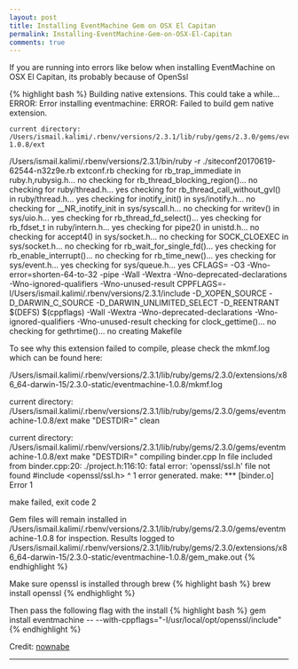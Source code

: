 ```yaml
---
layout: post
title: Installing EventMachine Gem on OSX El Capitan
permalink: Installing-EventMachine-Gem-on-OSX-El-Capitan
comments: true
---
```


If you are running into errors like below when installing EventMachine on OSX El Capitan, its probably because of OpenSsl

{% highlight bash %}
Building native extensions.  This could take a while...
ERROR:  Error installing eventmachine:
        ERROR: Failed to build gem native extension.

    current directory: /Users/ismail.kalimi/.rbenv/versions/2.3.1/lib/ruby/gems/2.3.0/gems/eventmachine-1.0.8/ext
/Users/ismail.kalimi/.rbenv/versions/2.3.1/bin/ruby -r ./siteconf20170619-62544-n32z9e.rb extconf.rb
checking for rb_trap_immediate in ruby.h,rubysig.h... no
checking for rb_thread_blocking_region()... no
checking for ruby/thread.h... yes
checking for rb_thread_call_without_gvl() in ruby/thread.h... yes
checking for inotify_init() in sys/inotify.h... no
checking for __NR_inotify_init in sys/syscall.h... no
checking for writev() in sys/uio.h... yes
checking for rb_thread_fd_select()... yes
checking for rb_fdset_t in ruby/intern.h... yes
checking for pipe2() in unistd.h... no
checking for accept4() in sys/socket.h... no
checking for SOCK_CLOEXEC in sys/socket.h... no
checking for rb_wait_for_single_fd()... yes
checking for rb_enable_interrupt()... no
checking for rb_time_new()... yes
checking for sys/event.h... yes
checking for sys/queue.h... yes
CFLAGS= -O3 -Wno-error=shorten-64-to-32  -pipe  -Wall -Wextra -Wno-deprecated-declarations -Wno-ignored-qualifiers -Wno-unused-result
CPPFLAGS=-I/Users/ismail.kalimi/.rbenv/versions/2.3.1/include  -D_XOPEN_SOURCE -D_DARWIN_C_SOURCE -D_DARWIN_UNLIMITED_SELECT -D_REENTRANT $(DEFS) $(cppflags) -Wall -Wextra -Wno-deprecated-declarations -Wno-ignored-qualifiers -Wno-unused-result
checking for clock_gettime()... no
checking for gethrtime()... no
creating Makefile

To see why this extension failed to compile, please check the mkmf.log which can be found here:

  /Users/ismail.kalimi/.rbenv/versions/2.3.1/lib/ruby/gems/2.3.0/extensions/x86_64-darwin-15/2.3.0-static/eventmachine-1.0.8/mkmf.log

current directory: /Users/ismail.kalimi/.rbenv/versions/2.3.1/lib/ruby/gems/2.3.0/gems/eventmachine-1.0.8/ext
make "DESTDIR=" clean

current directory: /Users/ismail.kalimi/.rbenv/versions/2.3.1/lib/ruby/gems/2.3.0/gems/eventmachine-1.0.8/ext
make "DESTDIR="
compiling binder.cpp
In file included from binder.cpp:20:
./project.h:116:10: fatal error: 'openssl/ssl.h' file not found
#include <openssl/ssl.h>
         ^
1 error generated.
make: *** [binder.o] Error 1

make failed, exit code 2

Gem files will remain installed in /Users/ismail.kalimi/.rbenv/versions/2.3.1/lib/ruby/gems/2.3.0/gems/eventmachine-1.0.8 for inspection.
Results logged to /Users/ismail.kalimi/.rbenv/versions/2.3.1/lib/ruby/gems/2.3.0/extensions/x86_64-darwin-15/2.3.0-static/eventmachine-1.0.8/gem_make.out
{% endhighlight %}

Make sure openssl is installed through brew
{% highlight bash %}
brew install openssl
{% endhighlight %}

Then pass the following flag with the install
{% highlight bash %}
gem install eventmachine -- --with-cppflags="-I/usr/local/opt/openssl/include"
{% endhighlight %}

Credit: [nownabe](http://qiita.com/nownabe/items/c62574b63fd55ee31ed6)

---

